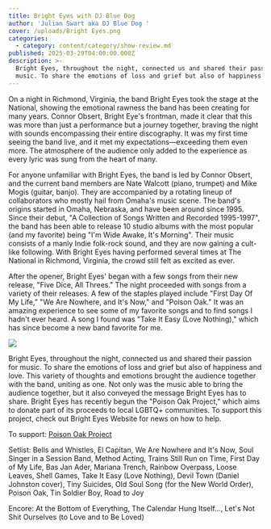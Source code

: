 ```yaml
---
title: Bright Eyes with DJ Blue Dog
author: 'Julian Swart aka DJ Blue Dog '
cover: /uploads/Bright Eyes.png
categories:
  - category: content/category/show-review.md
published: 2025-03-29T04:00:00.000Z
description: >-
  Bright Eyes, throughout the night, connected us and shared their passion for
  music. To share the emotions of loss and grief but also of happiness and love.
---
```


On a night in Richmond, Virginia, the band Bright Eyes took the stage at the National, showing the emotional rawness the band has been creating for many years. Connor Obsert, Bright Eye's frontman, made it clear that this was more than just a performance but a journey together, braving the night with sounds encompassing their entire discography. It was my first time seeing the band live, and it met my expectations—exceeding them even more. The atmosphere of the audience only added to the experience as every lyric was sung from the heart of many.

For anyone unfamiliar with Bright Eyes, the band is led by Connor Obsert, and the current band members are Nate Walcott (piano, trumpet) and Mike Mogis (guitar, banjo). They are accompanied by a rotating lineup of collaborators who mostly hail from Omaha's music scene. The band's origins started in Omaha, Nebraska, and have been around since 1995. Since their debut, "A Collection of Songs Written and Recorded 1995-1997", the band has been able to release 10 studio albums with the most popular (and my favorite) being "I'm Wide Awake, It's Morning". Their music consists of a manly Indie folk-rock sound, and they are now gaining a cult-like following. With Bright Eyes having performed several times at The National in Richmond, Virginia, the crowd still felt as excited as ever.

After the opener, Bright Eyes' began with a few songs from their new release, "Five Dice, All Threes." The night proceeded with songs from a variety of their releases. A few of the staples played include "First Day Of My Life," "We Are Nowhere, and It's Now," and "Poison Oak." It was an amazing experience to see some of my favorite songs and to find songs I hadn't ever heard. A song I found was "Take It Easy (Love Nothing)," which has since become a new band favorite for me.

![](</uploads/Bright Eyes 2.jpg>)

Bright Eyes, throughout the night, connected us and shared their passion for music. To share the emotions of loss and grief but also of happiness and love. This variety of thoughts and emotions brought the audience together with the band, uniting as one. Not only was the music able to bring the audience together, but it also conveyed the message Bright Eyes has to share. Bright Eyes has recently begun the "Poison Oak Project," which aims to donate part of its proceeds to local LGBTQ+ communities. To support this project, check out Bright Eyes Website for news on how to help.

To support: [Poison Oak Project](https://www.propeller.la/causes/32603/poison-oak-project)

Setlist: Bells and Whistles, El Capitan, We Are Nowhere and It's Now, Soul Singer in a
Session Band, Method Acting, Trains Still Run on Time, First Day of My Life,
Bas Jan Ader, Mariana Trench, Rainbow Overpass, Loose Leaves, Shell Games, Take
It Easy (Love Nothing), Devil Town (Daniel Johnston cover), Tiny Suicides, Old
Soul Song (for the New World Order), Poison Oak, Tin Soldier Boy, Road to Joy

Encore: At the Bottom of Everything, The Calendar Hung Itself…, Let's Not Shit
Ourselves (to Love and to Be Loved)
